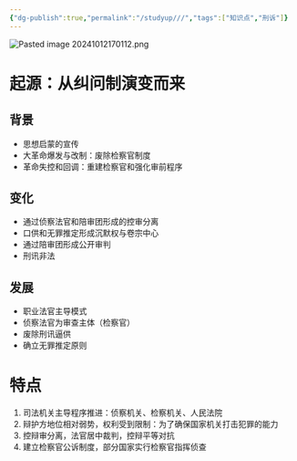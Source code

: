 ```yaml
---
{"dg-publish":true,"permalink":"/studyup///","tags":["知识点","刑诉"]}
---
```


![Pasted image 20241012170112.png](/img/user/%E8%BF%90%E8%A1%8C%E6%9D%82/%E9%99%84%E4%BB%B6/Pasted%20image%2020241012170112.png)
# 起源：从纠问制演变而来
## 背景
- 思想启蒙的宣传
- 大革命爆发与改制：废除检察官制度
- 革命失控和回调：重建检察官和强化审前程序
## 变化
- 通过侦察法官和陪审团形成的控审分离
- 口供和无罪推定形成沉默权与卷宗中心
- 通过陪审团形成公开审判
- 刑讯非法
## 发展
- 职业法官主导模式
- 侦察法官为审查主体（检察官）
- 废除刑讯逼供
- 确立无罪推定原则
# 特点
1. 司法机关主导程序推进：侦察机关、检察机关、人民法院
2. 辩护方地位相对弱势，权利受到限制：为了确保国家机关打击犯罪的能力
3. 控辩审分离，法官居中裁判，控辩平等对抗
4. 建立检察官公诉制度，部分国家实行检察官指挥侦查